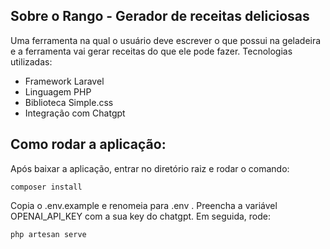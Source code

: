 ## Sobre o Rango - Gerador de receitas deliciosas
Uma ferramenta na qual o usuário deve escrever o que possui na geladeira e a ferramenta vai gerar receitas do que ele pode fazer. Tecnologias utilizadas:

- Framework Laravel
- Linguagem PHP
- Biblioteca Simple.css
- Integração com Chatgpt

## Como rodar a aplicação:

Após baixar a aplicação, entrar no diretório raiz e rodar o comando:
``` 
composer install
```
Copia o .env.example e renomeia para .env . Preencha a variável OPENAI_API_KEY com a sua key do chatgpt. 
Em seguida, rode:

```
php artesan serve
```
